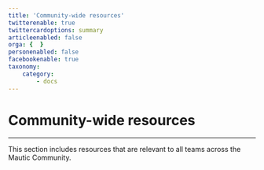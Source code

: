 ```yaml
---
title: 'Community-wide resources'
twitterenable: true
twittercardoptions: summary
articleenabled: false
orga: {  }
personenabled: false
facebookenable: true
taxonomy:
    category:
        - docs
---
```


# Community-wide resources
---
This section includes resources that are relevant to all teams across the Mautic Community.